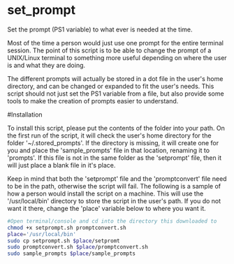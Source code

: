 # set_prompt
Set the prompt (PS1 variable) to what ever is needed at the time.

  Most of the time a person would just use one prompt for the entire
terminal session. The point of this script is to be able to change
the prompt of a UNIX/Linux terminal to something more useful
depending on where the user is and what they are doing.

  The different prompts will actually be stored in a dot file in the
user's home directory, and can be changed or expanded to fit the
user's needs. This script should not just set the PS1 variable from
a file, but also provide some tools to make the creation of prompts
easier to understand.

#Installation

  To install this script, please put the contents of the folder into
your path. On the first run of the script, it will check the user's
home directory for the folder '~/.stored_prompts'. If the directory
is missing, it will create one for you and place the 'sample_prompts'
file in that location, renaming it to 'prompts'. If this file is not
in the same folder as the 'setprompt' file, then it will just place
a blank file in it's place.

  Keep in mind that both the 'setprompt' file and the 'promptconvert'
file need to be in the path, otherwise the script will fail. The
following is a sample of how a person would install the script on
a machine. This will use the '/usr/local/bin' directory to store the
script in the user's path. If you do not want it there, change the
'place' variable below to where you want it.

```bash
#Open terminal/console and cd into the directory this downloaded to
chmod +x setprompt.sh promptconvert.sh
place='/usr/local/bin'
sudo cp setprompt.sh $place/setpromt
sudo promptconvert.sh $place/promptconvert.sh
sudo sample_prompts $place/sample_prompts
```

